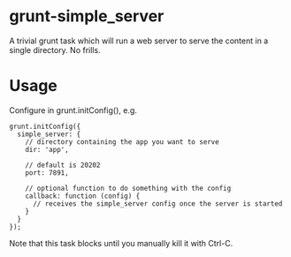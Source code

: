 # grunt-simple_server

A trivial grunt task which will run a web server
to serve the content in a single directory. No frills.

# Usage

Configure in grunt.initConfig(), e.g.

    grunt.initConfig({
      simple_server: {
        // directory containing the app you want to serve
        dir: 'app',

        // default is 20202
        port: 7891,

        // optional function to do something with the config
        callback: function (config) {
          // receives the simple_server config once the server is started
        }
      }
    });

Note that this task blocks until you manually kill it with Ctrl-C.
